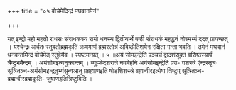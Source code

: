 +++
title = "०५ वोचेमेदिन्द्रं मघवानमेनं"

+++

यत् इन्द्रो महो महतो राधसः संराधकस्य रायो धनस्य द्वितीयार्थे षष्ठी संराधकं महद्धनं नोस्मभ्यं ददत् प्रायच्छत् । यश्चेन्द्रः अर्चतः स्तुवतोब्रह्मकृतिं क्रयमाणं ब्रह्मस्तोत्रं अविष्ठोतिशयेन रक्षिता गन्ता भवति । तमेनं मघवानं धनवन्तमिन्द्रं वोचेमेत् स्तुवेमैव । स्पष्टमन्यत् ॥ ५ ॥अयं सोमइन्द्रेति पञ्चर्चं द्वादशंसूक्तं वसिष्ठस्यार्षं त्रैष्टुभमैन्द्रम् । अयंसोमइत्यनुक्रान्तम् । व्यूह्ळेदशरात्रे नवमेहनि अयंसोमइन्द्रेति प्रउ- गशस्त्रे ऎन्द्रस्तृचः सूत्रितञ्च-अयंसोमइन्द्रतुभ्यंसुन्वआतु प्रब्रह्माणइति षोडशिशस्त्रे ब्रह्मन्वीरइत्येषा त्रिष्टुप् सूत्रितञ्च-ब्रह्मन्वीरब्रह्मकृति- जुषाणइतित्रिष्टुबिति ।